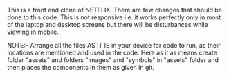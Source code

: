 This is a front end clone of NETFLIX.
There are few changes that should be done to this code.
This is not responsive i.e. it works perfectly only in most of the laptop and desktop screens but there will be disturbances while viewing in mobile.

NOTE:- Arrange all the files AS IT IS in your device for code to run, as their locations are mentioned and used in the code. Here as it as means create folder "assets" and folders "images" and "symbols" in "assets" folder and then places the components in them as given in git.

